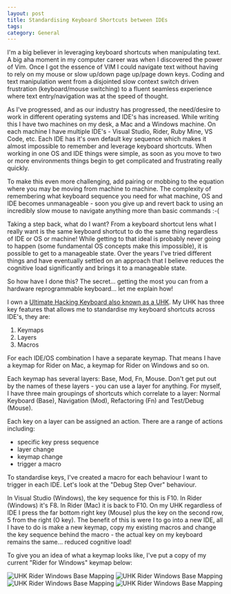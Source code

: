 ```yaml
---
layout: post
title: Standardising Keyboard Shortcuts between IDEs
tags: 
category: General
---
```


I'm a big believer in leveraging keyboard shortcuts when manipulating text. A big aha moment in my computer career was when I discovered the power of Vim. Once I got the essence of VIM I could navigate text without having to rely on my mouse or slow up/down page up/page down keys. Coding and text manipulation went from a disjointed slow context switch driven frustration (keyboard/mouse switching) to a fluent seamless experience where text entry/navigation was at the speed of thought.

As I've progressed, and as our industry has progressed, the need/desire to work in different operating systems and IDE's has increased. While writing this I have two machines on my desk, a Mac and a Windows machine. On each machine I have multiple IDE's - Visual Studio, Rider, Ruby Mine, VS Code, etc. Each IDE has it's own default key sequence which makes it almost impossible to remember and leverage keyboard shortcuts. When working in one OS and IDE things were simple, as soon as you move to two or more environments things begin to get complicated and frustrating really quickly.

To make this even more challenging, add pairing or mobbing to the equation where you may be moving from machine to machine. The complexity of remembering what keyboard sequence you need for what machine, OS and IDE becomes unmanageable - soon you give up and revert back to using an incredibly slow mouse to navigate anything more than basic commands :-(   

Taking a step back, what do I want? From a keyboard shortcut lens what I really want is the same keyboard shortcut to do the same thing regardless of IDE or OS or machine! While getting to that ideal is probably never going to happen (some fundamental OS concepts make this impossible), it is possible to get to a manageable state. Over the years I've tried different things and have eventually settled on an approach that I believe reduces the cognitive load significantly and brings it to a manageable state. 

So how have I done this? The secret... getting the most you can from a hardware reprogrammable keyboard... let me explain how!

I own a [Ultimate Hacking Keyboard also known as a UHK](https://ultimatehackingkeyboard.com/). My UHK has three key features that allows me to standardise my keyboard shortcuts across IDE's, they are:

1) Keymaps  
2) Layers  
3) Macros  

For each IDE/OS combination I have a separate keymap. That means I have a keymap for Rider on Mac, a keymap for Rider on Windows and so on.

Each keymap has several layers: Base, Mod, Fn, Mouse. Don't get put out by the names of these layers - you can use a layer for anything. For myself, I have three main groupings of shortcuts which correlate to a layer: Normal Keyboard (Base), Navigation (Mod), Refactoring (Fn) and Test/Debug (Mouse).

Each key on a layer can be assigned an action. There are a range of actions including:
* specific key press sequence  
* layer change  
* keymap change   
* trigger a macro  

To standardise keys, I've created a macro for each behaviour I want to trigger in each IDE. Let's look at the "Debug Step Over" behaviour.

In Visual Studio (Windows), the key sequence for this is F10. In Rider (Windows) it's F8. In Rider (Mac) it is back to F10. On my UHK regardless of IDE I press the far bottom right key (Mouse) plus the key on the second row, 5 from the right (O key). The benefit of this is were I to go into a new IDE, all I have to do is make a new keymap, copy my existing macros and change the key sequence behind the macro - the actual key on my keyboard remains the same... reduced cognitive load!

To give you an idea of what a keymap looks like, I've put a copy of my current "Rider for Windows" keymap below:

<img class="img-responsive" alt="UHK Rider Windows Base Mapping" src="{{ site.url }}/assets/images/Standardise-Keyboard-Shortcuts-Base.png">
  
<img class="img-responsive" alt="UHK Rider Windows Base Mapping" src="{{ site.url }}/assets/images/Standardise-Keyboard-Shortcuts-Navigation.png">
  
<img class="img-responsive" alt="UHK Rider Windows Base Mapping" src="{{ site.url }}/assets/images/Standardise-Keyboard-Shortcuts-Refactoring.png">
  
<img class="img-responsive" alt="UHK Rider Windows Base Mapping" src="{{ site.url }}/assets/images/Standardise-Keyboard-Shortcuts-Tests.png">
  
